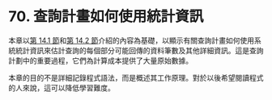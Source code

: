 # 70. 查詢計畫如何使用統計資訊

本章以[第 14.1 節](../../the-sql-language/performance-tips/using-explain.md)和[第 14.2 節](../../the-sql-language/performance-tips/statistics-used-by-the-planner.md)介紹的內容為基礎，以顯示有關查詢計畫如何使用系統統計資訊來估計查詢的每個部分可能回傳的資料筆數及其他詳細資訊。這是查詢計劃中的重要過程，它們為計算成本提供了大量原始數據。

本章的目的不是詳細記錄程式語法，而是概述其工作原理。對於以後希望閱讀程式的人來說，這可以降低學習難度。
